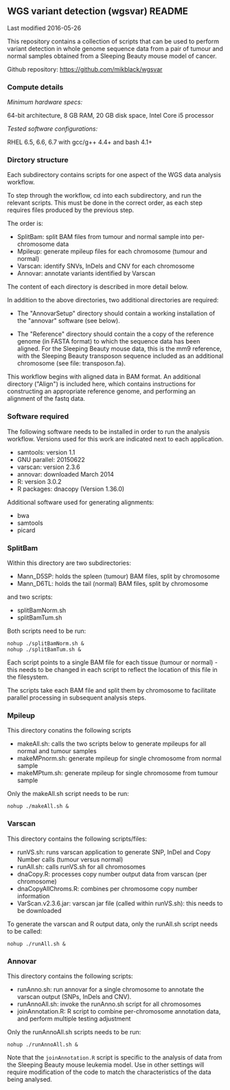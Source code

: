 ## WGS variant detection (wgsvar) README

Last modified 2016-05-26

This repository contains a collection of scripts that can be used to perform variant detection in whole genome sequence
data from a pair of tumour and normal samples obtained from a Sleeping Beauty mouse model of cancer.

Github repository: https://github.com/mikblack/wgsvar

### Compute details

_Minimum hardware specs:_

64-bit architecture, 8 GB RAM, 20 GB disk space, Intel Core i5 processor

_Tested software configurations:_

RHEL 6.5, 6.6, 6.7 with gcc/g++ 4.4+ and bash 4.1+

### Dirctory structure

Each subdirectory contains scripts for one aspect of the WGS data analysis workflow.

To step through the workflow, cd into each subdirectory, and run the relevant scripts.  This 
must be done in the correct order, as each step requires files produced by the previous step.

The order is:

 - SplitBam: split BAM files from tumour and normal sample into per-chromosome data
 - Mpileup: generate mpileup files for each chromosome (tumour and normal)
 - Varscan: identify SNVs, InDels and CNV for each chromosome 
 - Annovar: annotate variants identified by Varscan

The content of each directory is described in more detail below.

In addition to the above directories, two additional directories are required:
 
 - The "AnnovarSetup" directory should contain a working installation of the "annovar" software (see below).

 - The "Reference" directory should contain the a copy of the reference genome (in FASTA format) to which the sequence 
   data has been aligned.  For the Sleeping Beauty mouse data, this is the mm9 reference, with the Sleeping Beauty transposon 
   sequence included as an additional chromosome (see file: transposon.fa).
 
This workflow begins with aligned data in BAM format.  An additional directory ("Align") is included here, which contains instructions
for constructing an appropriate reference genome, and performing an alignment of the fastq data.

### Software required

The following software needs to be installed in order to run the analysis workflow.  Versions used for this work are
indicated next to each application.

 - samtools: version 1.1
 - GNU parallel: 20150622
 - varscan: version 2.3.6
 - annovar: downloaded March 2014
 - R: version 3.0.2
 - R packages: dnacopy (Version 1.36.0)

Additional software used for generating alignments:

 - bwa 
 - samtools 
 - picard 

### SplitBam

Within this directory are two subdirectories:

 - Mann_D5SP: holds the spleen (tumour) BAM files, split by chromosome
 - Mann_D6TL: holds the tail (normal) BAM files, split by chromosome

and two scripts:

 - splitBamNorm.sh
 - splitBamTum.sh

Both scripts need to be run:

```
nohup ./splitBamNorm.sh &
nohup ./splitBamTum.sh &
```

Each script points to a single BAM file for each tissue (tumour or normal) - this needs to 
be changed in each script to reflect the location of this file in the filesystem.

The scripts take each BAM file and split them by chromosome to facilitate parallel processing
in subsequent analysis steps.

### Mpileup

This directory conatins the following scripts

 - makeAll.sh: calls the two scripts below to generate mpileups for all normal and tumour samples
 - makeMPnorm.sh: generate mpileup for single chromosome from normal sample
 - makeMPtum.sh: generate mpileup for single chromosome from tumour sample

Only the makeAll.sh script needs to be run:

```
nohup ./makeAll.sh &
```

### Varscan

This directory contains the following scripts/files:

 - runVS.sh: runs varscan application to generate SNP, InDel and Copy Number calls (tumour versus normal)
 - runAll.sh: calls runVS.sh for all chromosomes
 - dnaCopy.R: processes copy number output data from varscan (per chromosome)
 - dnaCopyAllChroms.R: combines per chromosome copy number information 
 - VarScan.v2.3.6.jar: varscan jar file (called within runVS.sh): this needs to be downloaded

To generate the varscan and R output data, only the runAll.sh script needs to be called:

```
nohup ./runAll.sh &
```

### Annovar

This directory contains the following scripts:

 - runAnno.sh: run annovar for a single chromosome to annotate the varscan output (SNPs, InDels and CNV).
 - runAnnoAll.sh: invoke the runAnno.sh script for all chromosomes
 - joinAnnotation.R: R script to combine per-chromosome annotation data, and perform multiple testing adjustment

Only the runAnnoAll.sh scripts needs to be run:

```
nohup ./runAnnoAll.sh &
```

Note that the `joinAnnotation.R` script is specific to the analysis of data from the Sleeping Beauty mouse
leukemia model.  Use in other settings will require modification of the code to match the characteristics 
of the data being analysed. 
